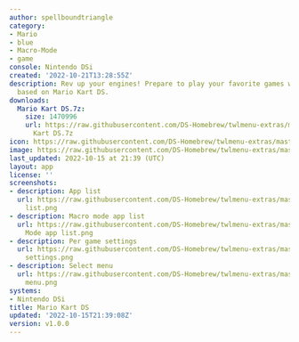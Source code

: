 ```yaml
---
author: spellboundtriangle
category:
- Mario
- blue
- Macro-Mode
- game
console: Nintendo DSi
created: '2022-10-21T13:28:55Z'
description: Rev up your engines! Prepare to play your favorite games with this skin
  based on Mario Kart DS.
downloads:
  Mario Kart DS.7z:
    size: 1470996
    url: https://raw.githubusercontent.com/DS-Homebrew/twlmenu-extras/master/_nds/TWiLightMenu/dsimenu/themes/Mario
      Kart DS.7z
icon: https://raw.githubusercontent.com/DS-Homebrew/twlmenu-extras/master/unistore/icons/dsi.png
image: https://raw.githubusercontent.com/DS-Homebrew/twlmenu-extras/master/unistore/icons/dsi.png
last_updated: 2022-10-15 at 21:39 (UTC)
layout: app
license: ''
screenshots:
- description: App list
  url: https://raw.githubusercontent.com/DS-Homebrew/twlmenu-extras/master/_nds/TWiLightMenu/dsimenu/themes/meta/Mario%20Kart%20DS/screenshots/App
    list.png
- description: Macro mode app list
  url: https://raw.githubusercontent.com/DS-Homebrew/twlmenu-extras/master/_nds/TWiLightMenu/dsimenu/themes/meta/Mario%20Kart%20DS/screenshots/Macro
    Mode app list.png
- description: Per game settings
  url: https://raw.githubusercontent.com/DS-Homebrew/twlmenu-extras/master/_nds/TWiLightMenu/dsimenu/themes/meta/Mario%20Kart%20DS/screenshots/Per-game
    settings.png
- description: Select menu
  url: https://raw.githubusercontent.com/DS-Homebrew/twlmenu-extras/master/_nds/TWiLightMenu/dsimenu/themes/meta/Mario%20Kart%20DS/screenshots/SELECT
    menu.png
systems:
- Nintendo DSi
title: Mario Kart DS
updated: '2022-10-15T21:39:08Z'
version: v1.0.0
---
```

